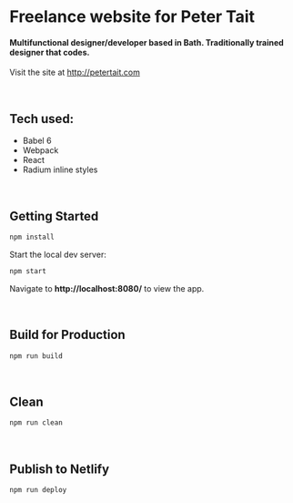 # Freelance website for Peter Tait
#### Multifunctional designer/developer based in Bath. Traditionally trained designer that codes.

Visit the site at http://petertait.com

<br>

## Tech used:

- Babel 6
- Webpack
- React
- Radium inline styles

<br>

## Getting Started

```sh
npm install
```

Start the local dev server:

```sh
npm start
```

Navigate to **http://localhost:8080/** to view the app.

<br>

## Build for Production

```sh
npm run build
```

<br>

## Clean

```sh
npm run clean
```

<br>

## Publish to Netlify

```sh
npm run deploy
```
